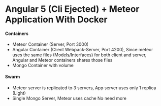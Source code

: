 # Angular 5 (Cli Ejected) + Meteor Application With Docker

#### Containers
- Meteor Container (Server, Port 3000)
- Angular Container (Client Webpack-Server, Port 4200), Since meteor uses the same files (Models/Interfaces) for both client and server, Angular and Meteor containers shares those files
- Mongo Container with volume


#### Swarm
- Meteor server is replicated to 3 servers, App server uses only 1 replica (Light)
- Single Mongo Server, Meteor uses cache No need more
